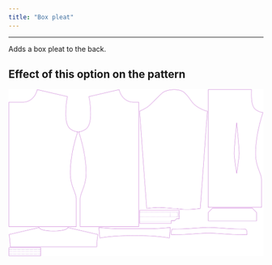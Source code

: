```yaml
---
title: "Box pleat"
---
```


***

Adds a box pleat to the back.

## Effect of this option on the pattern

![This image shows the effect of this option by superimposing several variants that have a different value for this option](simon_boxpleat_sample.svg "Effect of this option on the pattern")
